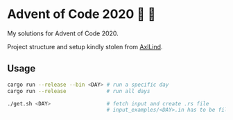 # Advent of Code 2020 :christmas_tree: :crab:

My solutions for Advent of Code 2020.

Project structure and setup kindly stolen from [AxlLind](https://github.com/AxlLind).

## Usage

```sh
cargo run --release --bin <DAY> # run a specific day
cargo run --release             # run all days

./get.sh <DAY>                  # fetch input and create .rs file
                                # input_examples/<DAY>.in has to be filled in manually
```
